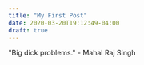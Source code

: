 ```yaml
---
title: "My First Post"
date: 2020-03-20T19:12:49-04:00
draft: true
---
```


"Big dick problems." - Mahal Raj Singh